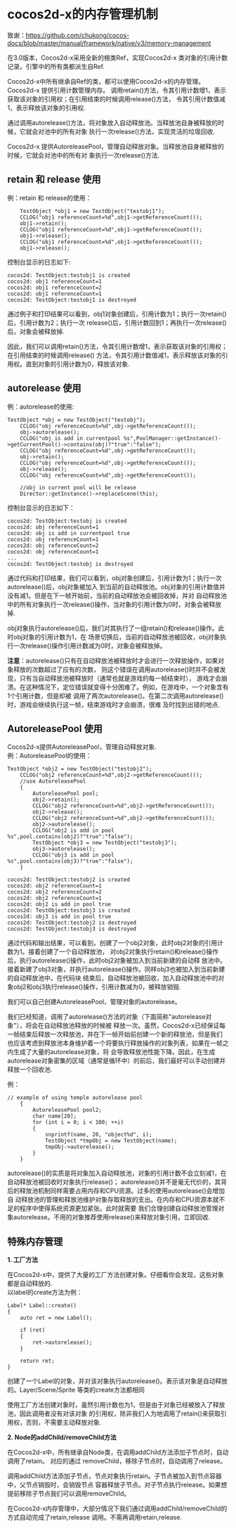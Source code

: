 cocos2d-x的内存管理机制
====

致谢：https://github.com/chukong/cocos-docs/blob/master/manual/framework/native/v3/memory-management

在3.0版本，Cocos2d-x采用全新的根类Ref，实现Cocos2d-x 类对象的引用计数记录。引擎中的所有类都派生自Ref.

Cocos2d-x中所有继承自Ref的类，都可以使用Cocos2d-x的内存管理。 Cocos2d-x 提供引用计数管理内存。
调用retain()方法，令其引用计数增1，表示获取该对象的引用权；在引用结束的时候调用release()方法，
令其引用计数值减1，表示释放该对象的引用权.

通过调用autorelease()方法，将对象放入自动释放池。当释放池自身被释放的时候，它就会对池中的所有对象
执行一次release()方法，实现灵活的垃圾回收.

Cocos2d-x 提供AutoreleasePool，管理自动释放对象。当释放池自身被释放的时候，它就会对池中的所有对
象执行一次release()方法.

**retain 和 release 使用**
----

例：retain 和 release的使用：

```
    TestObject *obj1 = new TestObject("testobj1");
    CCLOG("obj1 referenceCount=%d",obj1->getReferenceCount());
    obj1->retain();
    CCLOG("obj1 referenceCount=%d",obj1->getReferenceCount());
    obj1->release();
    CCLOG("obj1 referenceCount=%d",obj1->getReferenceCount());
    obj1->release();
```

控制台显示的日志如下:

```
cocos2d: TestObject:testobj1 is created
cocos2d: obj1 referenceCount=1
cocos2d: obj1 referenceCount=2
cocos2d: obj1 referenceCount=1
cocos2d: TestObject:testobj1 is destroyed
```

通过例子和打印结果可以看到，obj1对象创建后，引用计数为1；执行一次retain()后，引用计数为2；执行一次
release()后，引用计数回到1；再执行一次release()后，对象会被释放掉.

因此，我们可以调用retain()方法，令其引用计数增1，表示获取该对象的引用权；在引用结束的时候调用release()
方法，令其引用计数值减1，表示释放该对象的引用权。直到对象的引用计数为0，释放该对象.

**autorelease 使用**
----

例：autorelease的使用:

```
TestObject *obj = new TestObject("testobj");
    CCLOG("obj referenceCount=%d",obj->getReferenceCount());
    obj->autorelease();
    CCLOG("obj is add in currentpool %s",PoolManager::getInstance()->getCurrentPool()->contains(obj)?"true":"false");
    CCLOG("obj referenceCount=%d",obj->getReferenceCount());
    obj->retain();
    CCLOG("obj referenceCount=%d",obj->getReferenceCount());
    obj->release();
    CCLOG("obj referenceCount=%d",obj->getReferenceCount());
    
    //obj in current pool will be release
    Director::getInstance()->replaceScene(this);
```
    
控制台显示的日志如下：

```
cocos2d: TestObject:testobj is created
cocos2d: obj referenceCount=1
cocos2d: obj is add in currentpool true
cocos2d: obj referenceCount=1
cocos2d: obj referenceCount=2
cocos2d: obj referenceCount=1
...
cocos2d: TestObject:testobj is destroyed
```

通过代码和打印结果，我们可以看到，obj对象创建后，引用计数为1；执行一次autorelease()后，obj对象被加入
到当前的自动释放池。obj对象的引用计数值并没有减1。但是在下一帧开始前，当前的自动释放池会被回收掉，并对
自动释放池中的所有对象执行一次release()操作，当对象的引用计数为0时，对象会被释放掉.

obj对象执行autorelease()后，我们对其执行了一组retain()和release()操作。此时obj对象的引用计数为1，在
场景切换后，当前的自动释放池被回收，obj对象执行一次release()操作引用计数减为0时，对象会被释放掉。

**注意**：autorelease()只有在自动释放池被释放时才会进行一次释放操作，如果对象释放的次数超过了应有的次数，
则这个错误在调用autorelease()时并不会被发现，只有当自动释放池被释放时（通常也就是游戏的每一帧结束时），
游戏才会崩溃。在这种情况下，定位错误就变得十分困难了。例如，在游戏中，一个对象含有1个引用计数，但是却被
调用了两次autorelease()。在第二次调用autorelease()时，游戏会继续执行这一帧，结束游戏时才会崩溃，很难
及时找到出错的地点.

**AutoreleasePool 使用**
----

Cocos2d-x提供AutoreleasePool，管理自动释放对象.<br>
例：AutoreleasePool的使用：

```
TestObject *obj2 = new TestObject("testobj2");
    CCLOG("obj2 referenceCount=%d",obj2->getReferenceCount());
    //use AutoreleasePool
    {
        AutoreleasePool pool;
        obj2->retain();
        CCLOG("obj2 referenceCount=%d",obj2->getReferenceCount());
        obj2->release();
        CCLOG("obj2 referenceCount=%d",obj2->getReferenceCount());
        obj2->autorelease();
        CCLOG("obj2 is add in pool %s",pool.contains(obj2)?"true":"false");
        TestObject *obj3 = new TestObject("testobj3");
        obj3->autorelease();
        CCLOG("obj3 is add in pool %s",pool.contains(obj3)?"true":"false");
    }
```

```
cocos2d: TestObject:testobj2 is created
cocos2d: obj2 referenceCount=1
cocos2d: obj2 referenceCount=2
cocos2d: obj2 referenceCount=1
cocos2d: obj2 is add in pool true
cocos2d: TestObject:testobj3 is created
cocos2d: obj3 is add in pool true
cocos2d: TestObject:testobj2 is destroyed
cocos2d: TestObject:testobj3 is destroyed
```

通过代码和输出结果，可以看到，创建了一个obj2对象，此时obj2对象的引用计数为1。接着创建了一个自动释放池，
对obj2对象执行retain()和release()操作后，执行autorelease()操作，此时obj2对象被加入到当前新建的自动释
放池中。接着新建了obj3对象，并执行autorelease()操作。同样obj3也被加入到当前新建的自动释放池中。在代码块
结束后，自动释放池被回收，加入自动释放池中的对象obj2和obj3执行release()操作，引用计数减为0，被释放销毁.

我们可以自己创建AutoreleasePool，管理对象的autorelease。

我们已经知道，调用了autorelease()方法的对象（下面简称"autorelease对象"），将会在自动释放池释放的时候被
释放一次。虽然，Cocos2d-x已经保证每一帧结束后释放一次释放池，并在下一帧开始前创建一个新的释放池，但是我们
也应该考虑到释放池本身维护着一个将要执行释放操作的对象列表，如果在一帧之内生成了大量的autorelease对象，将
会导致释放池性能下降。因此，在生成autorelease对象密集的区域（通常是循环中）的前后，我们最好可以手动创建并
释放一个回收池.

例：

```
// example of using temple autorelease pool
    {
        AutoreleasePool pool2;
        char name[20];
        for (int i = 0; i < 100; ++i)
        {
            snprintf(name, 20, "object%d", i);
            TestObject *tmpObj = new TestObject(name);
            tmpObj->autorelease();
        }
    }
```

autorelease()的实质是将对象加入自动释放池，对象的引用计数不会立刻减1，在自动释放池被回收时对象执行release()；
autorelease()并不是毫无代价的，其背后的释放池机制同样需要占用内存和CPU资源。过多的使用autorelease()会增加自
动释放池的管理和释放池维护对象存取释放的支出。在内存和CPU资源本就不足的程序中使得系统资源更加紧张。此时就需要
我们合理创建自动释放池管理对象autorelease。不用的对象推荐使用release()来释放对象引用，立即回收.

**特殊内存管理**
----

**1. 工厂方法**

在Cocos2d-x中，提供了大量的工厂方法创建对象。仔细看你会发现，这些对象都是自动释放的.<br>
以label的create方法为例：

```
Label* Label::create()
{
    auto ret = new Label();

    if (ret)
    {
        ret->autorelease();
    }

    return ret;
}
```

创建了一个Label的对象，并对该对象执行autorelease()。表示该对象是自动释放的。Layer/Scene/Sprite
等类的create方法都相同<br>

使用工厂方法创建对象时，虽然引用计数也为1，但是由于对象已经被放入了释放池，因此调用者没有对该对象
的引用权，除非我们人为地调用了retain()来获取引用权，否则，不需要主动释放对象.

**2. Node的addChild/removeChild方法**

在Cocos2d-x中，所有继承自Node类，在调用addChild方法添加子节点时，自动调用了retain。 对应的通过
removeChild，移除子节点时，自动调用了release。

调用addChild方法添加子节点，节点对象执行retain。子节点被加入到节点容器中，父节点销毁时，会销毁节点
容器释放子节点。对子节点执行release。如果想提前移除子节点我们可以调用removeChild。

在Cocos2d-x内存管理中，大部分情况下我们通过调用addChild/removeChild的方式自动完成了retain,release
调用。不需再调用retain,release.



